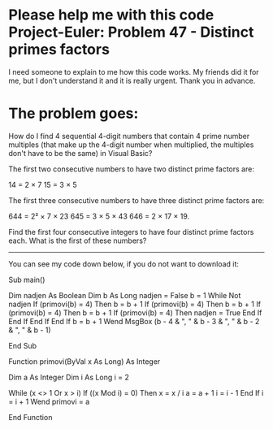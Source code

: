 # Please help me with this code Project-Euler: Problem 47 - Distinct primes factors 

I need someone to explain to me how this code works. 
My friends did it for me, but I don't understand it and it is really urgent. 
Thank you in advance. 

# The problem goes: 
How do I find 4 sequential 4-digit numbers that contain 4 prime number multiples (that make up the 4-digit number when multiplied, the multiples don't have to be the same) in Visual Basic?

The first two consecutive numbers to have two distinct prime factors are:

14 = 2 × 7
15 = 3 × 5

The first three consecutive numbers to have three distinct prime factors are:

644 = 2² × 7 × 23
645 = 3 × 5 × 43
646 = 2 × 17 × 19.

Find the first four consecutive integers to have four distinct prime factors each. What is the first of these numbers?

---------------------------------

You can see my code down below, if you do not want to download it:

Sub main() 

   Dim nadjen As Boolean
   Dim b As Long
   nadjen = False
   b = 1
    While Not nadjen
        If (primovi(b) = 4) Then
        b = b + 1
            If (primovi(b) = 4) Then
            b = b + 1
                If (primovi(b) = 4) Then
                b = b + 1
                    If (primovi(b) = 4) Then
                    nadjen = True
                    End If
                End If
            End If
        End If
    b = b + 1
    Wend
    MsgBox (b - 4 & ", " & b - 3 & ", " & b - 2 & ", " & b - 1)

End Sub

Function primovi(ByVal x As Long) As Integer

  Dim a As Integer
  Dim i As Long
  i = 2

  While (x <> 1 Or x > i)
      If ((x Mod i) = 0) Then
          x = x / i
          a = a + 1
          i = i - 1
      End If
      i = i + 1
  Wend
  primovi = a

End Function
